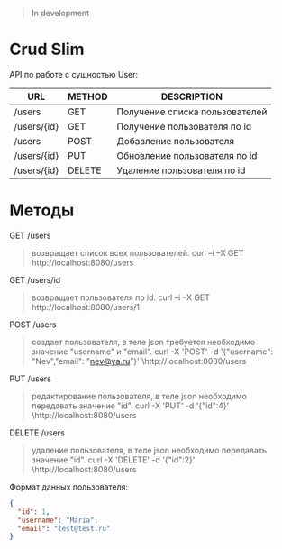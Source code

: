 >In development

# Crud Slim

API по работе с сущностью User:

| URL | METHOD | DESCRIPTION |
| --- | --- | --- |
| /users | GET | Получение списка пользователей |
| /users/{id} | GET | Получение пользователя по id |
| /users | POST | Добавление пользователя |
| /users/{id} | PUT | Обновление пользователя по id |
| /users/{id} | DELETE | Удаление пользователя по id |


# Методы

GET /users
> возвращает список всех пользователей.
curl –i –X GET http://localhost:8080/users

GET /users/id
> возвращает пользователя по id.
curl –i –X GET http://localhost:8080/users/1

POST /users
> создает пользователя, в теле json требуется необходимо значение "username" и "email".
curl -X 'POST' -d '{"username": "Nev","email": "nev@ya.ru"}' \http://localhost:8080/users

PUT /users
> редактирование пользователя, в теле json необходимо передавать значение "id".
curl -X 'PUT' -d '{"id":4}' \http://localhost:8080/users


DELETE /users
> удаление пользователя, в теле json необходимо передавать значение "id".
curl -X 'DELETE' -d '{"id":2}' \http://localhost:8080/users


Формат данных пользователя:

```json
{
  "id": 1,
  "username": "Maria",
  "email": "test@test.ru"
}
```
